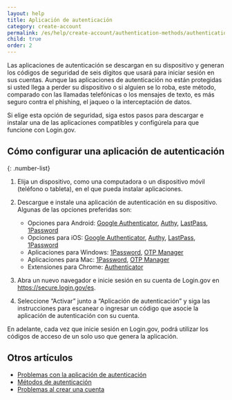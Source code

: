 ```yaml
---
layout: help
title: Aplicación de autenticación
category: create-account
permalink: /es/help/create-account/authentication-methods/authentication-application/
child: true
order: 2
---
```


Las aplicaciones de autenticación se descargan en su dispositivo y generan los códigos de seguridad de seis dígitos que usará para iniciar sesión en sus cuentas. Aunque las aplicaciones de autenticación no están protegidas si usted llega a perder su dispositivo o si alguien se lo roba, este método, comparado con las llamadas telefónicas o los mensajes de texto, es más seguro contra el phishing, el jaqueo o la interceptación de datos.

Si elige esta opción de seguridad, siga estos pasos para descargar e instalar una de las aplicaciones compatibles y configúrela para que funcione con Login.gov.

## Cómo configurar una aplicación de autenticación

{: .number-list}

1. Elija un dispositivo, como una computadora o un dispositivo móvil (teléfono o tableta), en el que pueda instalar aplicaciones.

2. Descargue e instale una aplicación de autenticación en su dispositivo. Algunas de las opciones preferidas son:

   * Opciones para Android: [Google Authenticator](https://play.google.com/store/apps/details?id=com.google.android.apps.authenticator2&hl=en), [Authy](https://authy.com/), [LastPass](https://lastpass.com/), [1Password](https://1password.com/)
   * Opciones para iOS: [Google Authenticator](https://itunes.apple.com/us/app/google-authenticator/id388497605?mt=8), [Authy](https://authy.com/), [LastPass](https://lastpass.com/), [1Password](https://1password.com/)
   * Aplicaciones para Windows: [1Password](https://1password.com/), [OTP Manager](https://apps.microsoft.com/detail/9nblggh6hngn?hl=es-es&gl=US)
   * Aplicaciones para Mac: [1Password](https://1password.com/), [OTP Manager](https://itunes.apple.com/us/app/otp-manager/id928941247?mt=12)
   * Extensiones para Chrome: [Authenticator](https://chrome.google.com/webstore/detail/authenticator/bhghoamapcdpbohphigoooaddinpkbai?hl=en)

3. Abra un nuevo navegador e inicie sesión en su cuenta de Login.gov en <https://secure.login.gov/es>.

4. Seleccione “Activar” junto a “Aplicación de autenticación” y siga las instrucciones para escanear o ingresar un código que asocie la aplicación de autenticación con su cuenta.

En adelante, cada vez que inicie sesión en Login.gov, podrá utilizar los códigos de acceso de un solo uso que genera la aplicación.

## Otros artículos

* [Problemas con la aplicación de autenticación](/es/help/trouble-signing-in/authentication/issues-with-authentication-application/)
* [Métodos de autenticación](/es/help/create-account/authentication-methods/)
* [Problemas al crear una cuenta](/es/help/create-account/issues-creating-an-account/)
